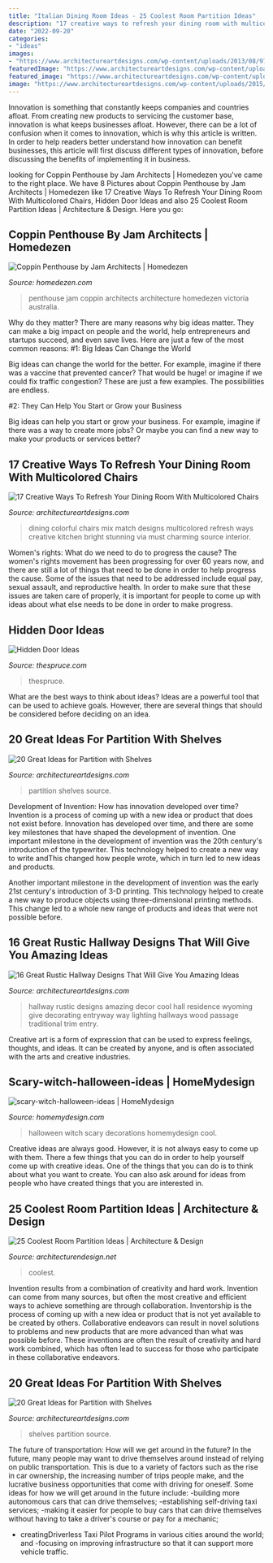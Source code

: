 ```yaml
---
title: "Italian Dining Room Ideas - 25 Coolest Room Partition Ideas"
description: "17 creative ways to refresh your dining room with multicolored chairs"
date: "2022-09-20"
categories:
- "ideas"
images:
- "https://www.architectureartdesigns.com/wp-content/uploads/2013/08/97.jpg"
featuredImage: "https://www.architectureartdesigns.com/wp-content/uploads/2015/05/16-Great-Rustic-Hallway-Designs-That-Will-Give-You-Amazing-Ideas-12-630x945.jpg"
featured_image: "https://www.architectureartdesigns.com/wp-content/uploads/2015/05/16-Great-Rustic-Hallway-Designs-That-Will-Give-You-Amazing-Ideas-12-630x945.jpg"
image: "https://www.architectureartdesigns.com/wp-content/uploads/2015/05/16-Great-Rustic-Hallway-Designs-That-Will-Give-You-Amazing-Ideas-12-630x945.jpg"
---
```



Innovation is something that constantly keeps companies and countries afloat. From creating new products to servicing the customer base, innovation is what keeps businesses afloat. However, there can be a lot of confusion when it comes to innovation, which is why this article is written. In order to help readers better understand how innovation can benefit businesses, this article will first discuss different types of innovation, before discussing the benefits of implementing it in business.

	

		
looking for Coppin Penthouse by Jam Architects | Homedezen you've came to the right place. We have 8 Pictures about Coppin Penthouse by Jam Architects | Homedezen like 17 Creative Ways To Refresh Your Dining Room With Multicolored Chairs, Hidden Door Ideas and also 25 Coolest Room Partition Ideas | Architecture &amp; Design. Here you go:
		
    
## Coppin Penthouse By Jam Architects | Homedezen

<img loading=lazy src="http://www.homedezen.com/wp-content/uploads/2013/07/Coppin-Penthouse-Victoria-Australia-by-Jam-Architecture-13.jpg" onerror="this.onerror=null;this.src='https://tse3.mm.bing.net/th?id=OIP.6PdN69e2ipJoSeoWJH6CQwHaEd&amp;pid=15.1';" alt="Coppin Penthouse by Jam Architects | Homedezen">

_Source: homedezen.com_

>penthouse jam coppin architects architecture homedezen victoria australia. 

	

Why do they matter?
There are many reasons why big ideas matter. They can make a big impact on people and the world, help entrepreneurs and startups succeed, and even save lives. Here are just a few of the most common reasons:
#1: Big Ideas Can Change the World

Big ideas can change the world for the better. For example, imagine if there was a vaccine that prevented cancer? That would be huge! or imagine if we could fix traffic congestion? These are just a few examples. The possibilities are endless.

#2: They Can Help You Start or Grow your Business

Big ideas can help you start or grow your business. For example, imagine if there was a way to create more jobs? Or maybe you can find a new way to make your products or services better?

    
## 17 Creative Ways To Refresh Your Dining Room With Multicolored Chairs

<img loading=lazy src="https://www.architectureartdesigns.com/wp-content/uploads/2016/09/1-1-630x926.jpg" onerror="this.onerror=null;this.src='https://tse3.mm.bing.net/th?id=OIP.J_UYaOT6xg0FoPhj-np0qwHaK4&amp;pid=15.1';" alt="17 Creative Ways To Refresh Your Dining Room With Multicolored Chairs">

_Source: architectureartdesigns.com_

>dining colorful chairs mix match designs multicolored refresh ways creative kitchen bright stunning via must charming source interior. 

	

Women's rights: What do we need to do to progress the cause?
The women's rights movement has been progressing for over 60 years now, and there are still a lot of things that need to be done in order to help progress the cause. Some of the issues that need to be addressed include equal pay, sexual assault, and reproductive health. In order to make sure that these issues are taken care of properly, it is important for people to come up with ideas about what else needs to be done in order to make progress.

    
## Hidden Door Ideas

<img loading=lazy src="https://www.thespruce.com/thmb/toHwwSWFGsZoFVos0q9j_aFf-Ro=/1536x0/filters:no_upscale():max_bytes(150000):strip_icc()/IMG_0362-90c5de03c2484218847cf2d5b0e1d219.jpg" onerror="this.onerror=null;this.src='https://tse3.mm.bing.net/th?id=OIP.AcUkfu1qp-eUDteODDp9TQHaJ4&amp;pid=15.1';" alt="Hidden Door Ideas">

_Source: thespruce.com_

>thespruce. 

	

What are the best ways to think about ideas?
Ideas are a powerful tool that can be used to achieve goals. However, there are several things that should be considered before deciding on an idea.

    
## 20 Great Ideas For Partition With Shelves

<img loading=lazy src="https://www.architectureartdesigns.com/wp-content/uploads/2013/08/157.jpg" onerror="this.onerror=null;this.src='https://tse4.mm.bing.net/th?id=OIP.snjP9J4o4c5tFLYKrqN2dwHaJ3&amp;pid=15.1';" alt="20 Great Ideas for Partition with Shelves">

_Source: architectureartdesigns.com_

>partition shelves source. 

	

Development of Invention: How has innovation developed over time?
Invention is a process of coming up with a new idea or product that does not exist before. Innovation has developed over time, and there are some key milestones that have shaped the development of invention. 
One important milestone in the development of invention was the 20th century's introduction of the typewriter. This technology helped to create a new way to write andThis changed how people wrote, which in turn led to new ideas and products. 

Another important milestone in the development of invention was the early 21st century's introduction of 3-D printing. This technology helped to create a new way to produce objects using three-dimensional printing methods. This change led to a whole new range of products and ideas that were not possible before.

    
## 16 Great Rustic Hallway Designs That Will Give You Amazing Ideas

<img loading=lazy src="https://www.architectureartdesigns.com/wp-content/uploads/2015/05/16-Great-Rustic-Hallway-Designs-That-Will-Give-You-Amazing-Ideas-12-630x945.jpg" onerror="this.onerror=null;this.src='https://tse1.mm.bing.net/th?id=OIP.akzpj3-md8_oFOzwcdWO0QHaLH&amp;pid=15.1';" alt="16 Great Rustic Hallway Designs That Will Give You Amazing Ideas">

_Source: architectureartdesigns.com_

>hallway rustic designs amazing decor cool hall residence wyoming give decorating entryway way lighting hallways wood passage traditional trim entry. 

	

Creative art is a form of expression that can be used to express feelings, thoughts, and ideas. It can be created by anyone, and is often associated with the arts and creative industries.

    
## Scary-witch-halloween-ideas | HomeMydesign

<img loading=lazy src="https://homemydesign.com/wp-content/uploads/2014/09/scary-witch-halloween-ideas.jpg" onerror="this.onerror=null;this.src='https://tse4.mm.bing.net/th?id=OIP.8evDhqxCN08RXIFqNuSIzAHaJ4&amp;pid=15.1';" alt="scary-witch-halloween-ideas | HomeMydesign">

_Source: homemydesign.com_

>halloween witch scary decorations homemydesign cool. 

	

Creative ideas are always good. However, it is not always easy to come up with them. There a few things that you can do in order to help yourself come up with creative ideas. One of the things that you can do is to think about what you want to create. You can also ask around for ideas from people who have created things that you are interested in.

    
## 25 Coolest Room Partition Ideas | Architecture &amp; Design

<img loading=lazy src="https://cdn.architecturendesign.net/wp-content/uploads/2014/08/1446.jpg" onerror="this.onerror=null;this.src='https://tse1.mm.bing.net/th?id=OIP.6iDV5z49ztLLQfWfhoEl0AHaJV&amp;pid=15.1';" alt="25 Coolest Room Partition Ideas | Architecture &amp; Design">

_Source: architecturendesign.net_

>coolest. 

	

Invention results from a combination of creativity and hard work.
Invention can come from many sources, but often the most creative and efficient ways to achieve something are through collaboration. Inventorship is the process of coming up with a new idea or product that is not yet available to be created by others. Collaborative endeavors can result in novel solutions to problems and new products that are more advanced than what was possible before. These inventions are often the result of creativity and hard work combined, which has often lead to success for those who participate in these collaborative endeavors.

    
## 20 Great Ideas For Partition With Shelves

<img loading=lazy src="https://www.architectureartdesigns.com/wp-content/uploads/2013/08/97.jpg" onerror="this.onerror=null;this.src='https://tse3.mm.bing.net/th?id=OIP.1wsatlWAno05fMl4c0KyVwHaJ4&amp;pid=15.1';" alt="20 Great Ideas for Partition with Shelves">

_Source: architectureartdesigns.com_

>shelves partition source. 

	

The future of transportation: How will we get around in the future?
In the future, many people may want to drive themselves around instead of relying on public transportation. This is due to a variety of factors such as the rise in car ownership, the increasing number of trips people make, and the lucrative business opportunities that come with driving for oneself. 
Some ideas for how we will get around in the future include: 
-building more autonomous cars that can drive themselves; 
-establishing self-driving taxi services; 
-making it easier for people to buy cars that can drive themselves without having to take a driver's course or pay for a mechanic; 
- creatingDriverless Taxi Pilot Programs in various cities around the world; and 
-focusing on improving infrastructure so that it can support more vehicle traffic.


